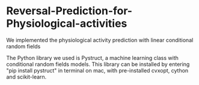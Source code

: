 Reversal-Prediction-for-Physiological-activities
================================================

We implemented the physiological activity prediction with linear conditional random fields

The Python library we used is Pystruct, a machine learning class with conditional random fields models. This library can be installed by entering "pip install pystruct" in terminal on mac, with pre-installed cvxopt, cython and scikit-learn. 



